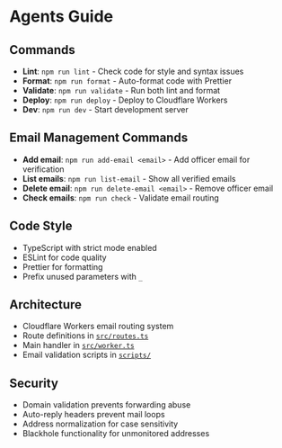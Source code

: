 # Agents Guide

## Commands

- **Lint**: `npm run lint` - Check code for style and syntax issues
- **Format**: `npm run format` - Auto-format code with Prettier
- **Validate**: `npm run validate` - Run both lint and format
- **Deploy**: `npm run deploy` - Deploy to Cloudflare Workers
- **Dev**: `npm run dev` - Start development server

## Email Management Commands

- **Add email**: `npm run add-email <email>` - Add officer email for verification
- **List emails**: `npm run list-email` - Show all verified emails
- **Delete email**: `npm run delete-email <email>` - Remove officer email
- **Check emails**: `npm run check` - Validate email routing

## Code Style

- TypeScript with strict mode enabled
- ESLint for code quality
- Prettier for formatting
- Prefix unused parameters with `_`

## Architecture

- Cloudflare Workers email routing system
- Route definitions in [`src/routes.ts`](src/routes.ts)
- Main handler in [`src/worker.ts`](src/worker.ts)
- Email validation scripts in [`scripts/`](scripts/)

## Security

- Domain validation prevents forwarding abuse
- Auto-reply headers prevent mail loops
- Address normalization for case sensitivity
- Blackhole functionality for unmonitored addresses
